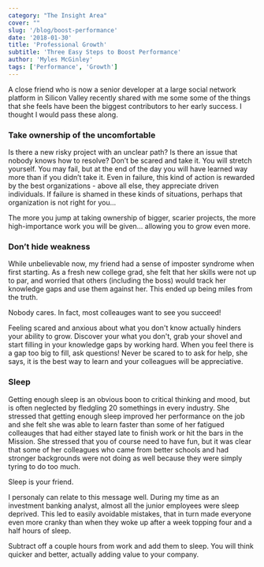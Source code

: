 ```yaml
---
category: "The Insight Area"
cover: ""
slug: '/blog/boost-performance'
date: '2018-01-30'
title: 'Professional Growth'
subtitle: 'Three Easy Steps to Boost Performance'
author: 'Myles McGinley'
tags: ['Performance', 'Growth']
---
```


A close friend who is now a senior developer at a large social network platform in Silicon Valley recently shared with me some some of the things that she feels have been the biggest contributors to her early success. I thought I would pass these along.

### Take ownership of the uncomfortable

Is there a new risky project with an unclear path? Is there an issue that nobody knows how to resolve? Don’t be scared and take it. You will stretch yourself. You may fail, but at the end of the day you will have learned way more than if you didn’t take it. Even in failure, this kind of action is rewarded by the best organizations - above all else, they appreciate driven individuals. If failure is shamed in these kinds of situations, perhaps that organization is not right for you...

The more you jump at taking ownership of bigger, scarier projects, the more high-importance work you will be given... allowing you to grow even more.

### Don’t hide weakness

While unbelievable now, my friend had a sense of imposter syndrome when first starting. As a fresh new college grad, she felt that her skills were not up to par, and worried that others (including the boss) would track her knowledge gaps and use them against her. This ended up being miles from the truth.

Nobody cares. In fact, most colleauges want to see you succeed!

Feeling scared and anxious about what you don't know actually hinders your ability to grow. Discover your what you don't, grab your shovel and start filling in your knowledge gaps by working hard. When you feel there is a gap too big to fill, ask questions! Never be scared to to ask for help, she says, it is the best way to learn and your colleagues will be appreciative.

### Sleep

Getting enough sleep is an obvious boon to critical thinking and mood, but is often neglected by fledgling 20 somethings in every industry. She stressed that getting enough sleep improved her performance on the job and she felt she was able to learn faster than some of her fatigued colleauges that had either stayed late to finish work or hit the bars in the Mission. She stressed that you of course need to have fun, but it was clear that some of her colleagues who came from better schools and had stronger backgrounds were not doing as well because they were simply tyring to do too much.

Sleep is your friend.

I personaly can relate to this message well. During my time as an investment banking analyst, almost all the junior employees were sleep deprived. This led to easily avoidable mistakes, that in turn made everyone even more cranky than when they woke up after a week topping four and a half hours of sleep.

Subtract off a couple hours from work and add them to sleep. You will think quicker and better, actually adding value to your company.
